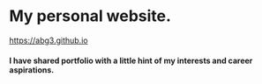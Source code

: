 # My personal website. 
https://abg3.github.io

#### I have shared portfolio with a little hint of my interests and career aspirations. 
